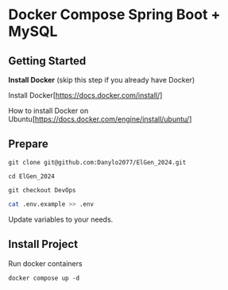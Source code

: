 # Docker Compose Spring Boot + MySQL
## Getting Started
**Install Docker** (skip this step if you already have Docker)

Install Docker[https://docs.docker.com/install/]

How to install Docker on Ubuntu[https://docs.docker.com/engine/install/ubuntu/]

## Prepare

```
git clone git@github.com:Danylo2077/ElGen_2024.git
```
```
сd ElGen_2024
```
```
git checkout DevOps
```
```bash
cat .env.example >> .env
```

Update variables to your needs.
## Install Project
Run docker containers
```
docker compose up -d
```
